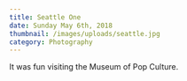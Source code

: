 ```yaml
---
title: Seattle One
date: Sunday May 6th, 2018
thumbnail: /images/uploads/seattle.jpg
category: Photography
---
```


It was fun visiting the Museum of Pop Culture.
